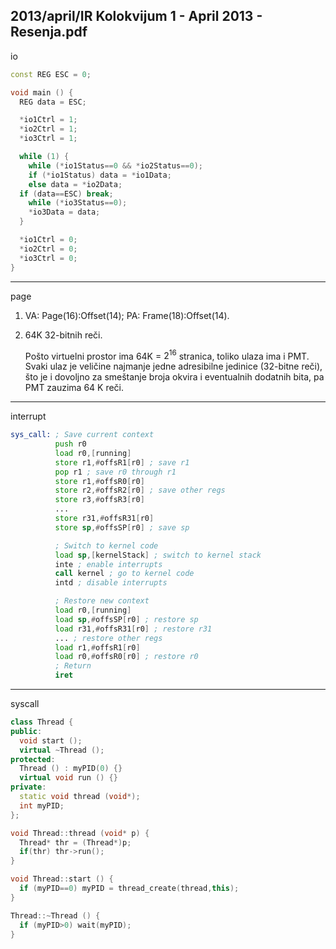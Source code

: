 2013/april/IR Kolokvijum 1 - April 2013 - Resenja.pdf
--------------------------------------------------------------------------------
io
```cpp
const REG ESC = 0;

void main () {
  REG data = ESC;

  *io1Ctrl = 1;
  *io2Ctrl = 1;
  *io3Ctrl = 1;

  while (1) {
    while (*io1Status==0 && *io2Status==0);
    if (*io1Status) data = *io1Data;
    else data = *io2Data;
  if (data==ESC) break;
    while (*io3Status==0);
    *io3Data = data;
  }

  *io1Ctrl = 0;
  *io2Ctrl = 0;
  *io3Ctrl = 0;
}
```

--------------------------------------------------------------------------------
page
1. VA: Page(16):Offset(14); PA: Frame(18):Offset(14).
2. 64K 32-bitnih reči.

   Pošto virtuelni prostor ima 64K = $2^{16}$ stranica, toliko ulaza ima i PMT.
Svaki ulaz je veličine najmanje jedne adresibilne jedinice (32-bitne reči), što je i dovoljno za
smeštanje broja okvira i eventualnih dodatnih bita, pa PMT zauzima 64 K reči.

--------------------------------------------------------------------------------
interrupt
```asm
sys_call: ; Save current context
          push r0
          load r0,[running]
          store r1,#offsR1[r0] ; save r1
          pop r1 ; save r0 through r1
          store r1,#offsR0[r0]
          store r2,#offsR2[r0] ; save other regs
          store r3,#offsR3[r0]
          ...
          store r31,#offsR31[r0]
          store sp,#offsSP[r0] ; save sp

          ; Switch to kernel code
          load sp,[kernelStack] ; switch to kernel stack
          inte ; enable interrupts
          call kernel ; go to kernel code
          intd ; disable interrupts

          ; Restore new context
          load r0,[running]
          load sp,#offsSP[r0] ; restore sp
          load r31,#offsR31[r0] ; restore r31
          ... ; restore other regs
          load r1,#offsR1[r0]
          load r0,#offsR0[r0] ; restore r0
          ; Return
          iret
```

--------------------------------------------------------------------------------
syscall
```cpp
class Thread {
public:
  void start ();
  virtual ~Thread ();
protected:
  Thread () : myPID(0) {}
  virtual void run () {}
private:
  static void thread (void*);
  int myPID;
};

void Thread::thread (void* p) {
  Thread* thr = (Thread*)p;
  if(thr) thr->run();
}

void Thread::start () {
  if (myPID==0) myPID = thread_create(thread,this);
}

Thread::~Thread () {
  if (myPID>0) wait(myPID);
}
```
